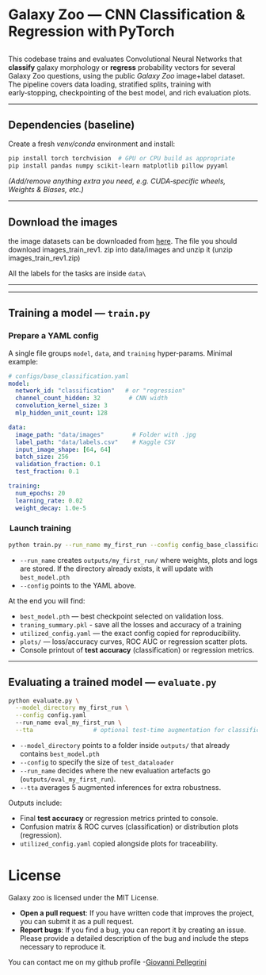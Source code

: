 # Galaxy Zoo — CNN Classification & Regression with PyTorch

## 


This codebase trains and evaluates Convolutional Neural Networks that **classify** galaxy morphology or **regress** probability vectors for several Galaxy Zoo questions, using the public *Galaxy Zoo* image+label dataset. The pipeline covers data loading, stratified splits, training with early‑stopping, checkpointing of the best model, and rich evaluation plots.

---

## Dependencies (baseline)

Create a fresh *venv/conda* environment and install:

```bash
pip install torch torchvision  # GPU or CPU build as appropriate
pip install pandas numpy scikit-learn matplotlib pillow pyyaml
```



*(Add/remove anything extra you need, e.g. CUDA‑specific wheels, Weights & Biases, etc.)*

---
## Download the images
the image datasets can be downloaded from [here](https://www.kaggle.com/c/galaxy-zoo-the-galaxy-challenge/data). The file you should download images_train_rev1.
zip into data/images and unzip it (unzip images_train_rev1.zip)


All the labels for the tasks are inside `data\`

---

---

## Training a model — `train.py`

### Prepare a YAML config

A single file groups `model`, `data`, and `training` hyper‑params. Minimal example:

```yaml
# configs/base_classification.yaml
model:
  network_id: "classification"   # or "regression"
  channel_count_hidden: 32        # CNN width
  convolution_kernel_size: 3
  mlp_hidden_unit_count: 128

data:
  image_path: "data/images"        # Folder with .jpg
  label_path: "data/labels.csv"    # Kaggle CSV
  input_image_shape: [64, 64]
  batch_size: 256
  validation_fraction: 0.1
  test_fraction: 0.1

training:
  num_epochs: 20
  learning_rate: 0.02
  weight_decay: 1.0e-5
```

###  Launch training

```bash
python train.py --run_name my_first_run --config config_base_classification.yaml
```

* `--run_name` creates `outputs/my_first_run/` where weights, plots and logs are stored. If the directory already exists, it will update with `best_model.pth`
* `--config` points to the YAML above.

At the end you will find:

* `best_model.pth` — best checkpoint selected on validation loss.
* `traning_summary.pkl` - save all the losses and accuracy of a training
* `utilized_config.yaml` — the exact config copied for reproducibility.
* `plots/` — loss/accuracy curves, ROC AUC or regression scatter plots.
* Console printout of **test accuracy** (classification) or regression metrics.

---

## Evaluating a trained model — `evaluate.py`

```bash
python evaluate.py \
  --model_directory my_first_run \
  --config config.yaml
  --run_name eval_my_first_run \
  --tta                 # optional test‑time augmentation for classification
```

* `--model_directory` points to a folder inside `outputs/` that already contains `best_model.pth`
* `--config` to specify the size of `test_dataloader`
* `--run_name` decides where the new evaluation artefacts go (`outputs/eval_my_first_run`).
* `--tta` averages 5 augmented inferences for extra robustness.

Outputs include:

* Final **test accuracy** or regression metrics printed to console.
* Confusion matrix & ROC curves (classification) or distribution plots (regression).
* `utilized_config.yaml` copied alongside plots for traceability.

# License

Galaxy zoo is licensed under the MIT License.

- **Open a pull request**: If you have written code that improves the project, you can submit it as a pull request.
- **Report bugs**: If you find a bug, you can report it by creating an issue. Please provide a detailed description of the bug and include the steps necessary to reproduce it.

You can contact me on my github profile
-[Giovanni Pellegrini](https://github.com/GiovanniPellegrini)
